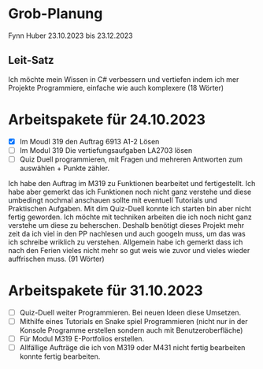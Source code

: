 
# Grob-Planung
Fynn Huber
23.10.2023 bis 23.12.2023

## Leit-Satz
Ich möchte mein Wissen in C# verbessern und vertiefen indem ich mer Projekte Programmiere, einfache wie auch komplexere (18 Wörter)


# Arbeitspakete für 24.10.2023
- [x] Im Moudl 319 den Auftrag 6913 A1-2 Lösen
- [ ] Im Modul 319 Die vertiefungsaufgaben LA2703 lösen
- [ ] Quiz Duell programmieren, mit Fragen und mehreren Antworten zum auswählen + Punkte zähler.

Ich habe den Auftrag im M319 zu Funktionen bearbeitet und fertigestellt. Ich habe aber gemerkt das ich Funktionen noch nicht ganz verstehe und diese umbedingt nochmal anschauen sollte mit eventuell Tutorials und Praktischen Aufgaben. Mit dim Quiz-Duell konnte ich starten bin aber nicht fertig geworden. Ich möchte mit techniken  arbeiten die ich noch nicht ganz verstehe um diese zu beherschen. Deshalb benötigt dieses Projekt mehr zeit da ich viel in den PP nachlesen und auch googeln muss, um das was ich schreibe wriklich zu verstehen. Allgemein habe ich gemerkt dass ich nach den Ferien vieles nicht mehr so gut weis wie zuvor und vieles wieder auffrischen muss. (91 Wörter)

# Arbeitspakete für 31.10.2023
- [ ] Quiz-Duell weiter Programmieren. Bei neuen Ideen diese Umsetzen.
- [ ] Mithilfe eines Tutorials en Snake spiel Programmieren (nicht nur in der Konsole Programme erstellen sondern auch mit Benutzeroberfläche)
- [ ] Für Modul M319 E-Portfolios erstellen.
- [ ] Allfällige Aufträge die ich von M319 oder M431 nicht fertig bearbeiten konnte fertig bearbeiten.
